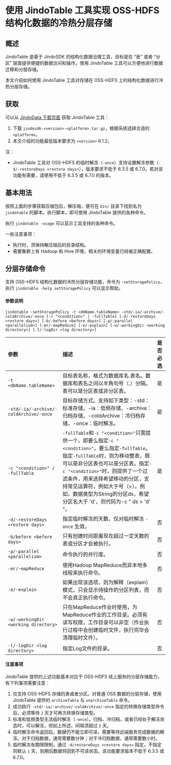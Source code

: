 # 使用 JindoTable 工具实现 OSS-HDFS 结构化数据的冷热分层存储

## 概述

JindoTable 是基于 JindoSDK 的结构化数据治理工具，目标是在 “表” 或者 “分区” 层面提供便捷的数据访问和操作。使用 JindoTable 工具可以方便地进行数据迁移和分层存储。

本文介绍如何使用 JindoTable 工具对存储在 OSS-HDFS 上的结构化数据进行冷热分层存储。

## 获取

可以从 [JindoData 下载页面](../jindosdk/jindosdk_download.md) 获取 JindoTable 工具：
1. 下载 `jindosdk-<version>-<platform>.tar.gz`，根据系统选择合适的 `<platform>`。
2. 本文介绍的功能最低版本要求为 `<version>` 6.1.2。

注：
 - JindoTable 工具对 OSS-HDFS 的临时解冻（`-once`）支持设置解冻参数（`-d/-restoreDays <restore days>`），版本要求不低于 6.3.5 或 6.7.0。若对该功能有需要，请使用不低于 6.3.5 或 6.7.0 的版本。

## 基本用法

按照上面的步骤获取压缩包后，解压缩，便可在 `bin/` 目录下找到名为 `jindotable` 的脚本。执行脚本，即可使用 JindoTable 提供的各种命令。

执行 `jindotable -usage` 可以显示工具支持的各种命令。

一些注意事项：
 - 执行时，须保持解压缩后的目录结构。
 - 需要集群上有 Hadoop 和 Hive 环境，相关的环境变量已经被正确配置。

## 分层存储命令

支持 OSS-HDFS 结构化数据的冷热分层存储功能，命令为 `-setStoragePolicy`，执行 `jindotable -help setStoragePolicy` 可以显示帮助。

#### 参数说明

```
jindotable -setStoragePolicy -t <dbName.tableName> -std/-ia/-archive/-coldArchive/-once [-c "<condition>" | -fullTable] [-d/-restoreDays <restore days>] [-b/-before <before days>] [-p/-parallel <parallelism>] [-mr/-mapReduce] [-e/-explain] [-w/-workingDir <working directory>] [-l/-logDir <log directory>]
```

| 参数                                     | 描述                                                                                                                                                                                                                                       | 是否必选 |
|:---------------------------------------|:-----------------------------------------------------------------------------------------------------------------------------------------------------------------------------------------------------------------------------------------|:-----|
| `-t <dbName.tableName>`                | 目标表名称，格式为数据库名.表名。数据库和表名之间以半角句号（.）分隔。表可以是分区表或非分区表。                                                                                                                                                                                        | 是    |
| `-std/-ia/-archive/-coldArchive/-once` | 目标存储方式。支持如下类型：-std：标准存储，-ia：低频存储，-archive：归档存储，-coldArchive：冷归档存储，-once：临时解冻。                                                                                                                                                            | 是    |
| `-c "<condition>" / -fullTable`        | `-fullTable`和`-c "<condition>"`只需提供一个，即要么指定`-c "<condition>"`，要么指定`-fullTable`。指定`-fullTable`时，则为移动整表，既可以是非分区表也可以是分区表。指定`-c "<condition>"`时，则提供了一个过滤条件，用来选择希望移动的分区，支持常见运算符，例如大于号（>）。例如，数据类型为String的分区ds，希望分区名大于 'd'，则代码为-c " ds > 'd' "。 | 是    |
| `-d/-restoreDays <restore days>`       | 指定临时解冻的天数，仅对临时解冻 `-once` 生效。                                                                                                                                                                                                             | 否    |
| `-b/before <before days>`              | 只有创建时间距离现在超过一定天数的表或分区才会被执行。                                                                                                                                                                                                              | 否    |
| `-p/-parallel <parallelism>`           | 命令执行的并行度。                                                                                                                                                                                                                                | 否    |
| `-mr/-mapReduce`                       | 使用Hadoop MapReduce而非本地多线程来执行命令。                                                                                                                                                                                                          | 否    |
| `-e/-explain`                          | 如果出现该选项，则为解释（explain）模式，只会显示待操作的分区列表，而不会真正执行命令。                                                                                                                                                                                          | 否    |
| `-w/-workingDir <working directory>`   | 只在MapReduce作业时使用，为MapReduce作业的工作目录。必须有读写权限，工作目录可以非空（作业执行过程中会创建临时文件，执行完毕会清理临时文件）。                                                                                                                                                         | 否    |
| `-l/-logDir <log directory>`           | 指定Log文件的目录。                                                                                                                                                                                                                              | 否    |

#### 注意事项

JindoTable 提供的上述功能基本对应于 OSS-HDFS 线上服务的分层存储能力，有下列事项需要注意：
1. 仅支持 OSS-HDFS 存储的表或者分区。对普通 OSS 数据的分层存储，使用 JindoTable 提供的 `archiveTable` 与 `unarchiveTable` 命令。
2. 成功执行 `-std/-ia/-archive/-coldArchive/-once` 指定的转换存储类型命令后，必须等待 `2` 天才可再次转换存储类型。 
3. 标准和低频类型无法临时解冻（`-once`）。归档、冷归档，或者已经处于解冻状态时，可以解冻，但如上所述，间隔须超过 `2` 天。 
4. 临时解冻命令返回后，数据仍不能立即可读，需要等待远端服务完成数据的解冻。对于归档数据，通常需要数分钟；对于冷归档数据，通常需要数小时。 
5. 临时解冻有期限限制，通过 `-d/restoreDays <restore days>` 指定，不指定则默认 `1` 天，到期后数据将回到不可读状态。该功能要求版本不低于 6.3.5 或 6.7.0。
